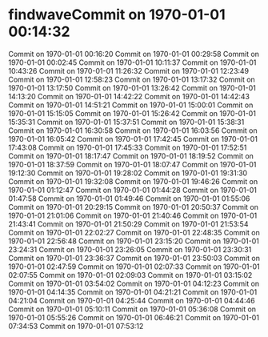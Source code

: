 # findwaveCommit on 1970-01-01 00:14:32
Commit on 1970-01-01 00:16:20
Commit on 1970-01-01 00:29:58
Commit on 1970-01-01 00:02:45
Commit on 1970-01-01 10:11:37
Commit on 1970-01-01 10:43:26
Commit on 1970-01-01 11:26:32
Commit on 1970-01-01 12:23:49
Commit on 1970-01-01 12:58:23
Commit on 1970-01-01 13:17:32
Commit on 1970-01-01 13:17:50
Commit on 1970-01-01 13:26:42
Commit on 1970-01-01 14:13:20
Commit on 1970-01-01 14:42:22
Commit on 1970-01-01 14:42:43
Commit on 1970-01-01 14:51:21
Commit on 1970-01-01 15:00:01
Commit on 1970-01-01 15:15:05
Commit on 1970-01-01 15:26:42
Commit on 1970-01-01 15:35:31
Commit on 1970-01-01 15:37:51
Commit on 1970-01-01 15:38:31
Commit on 1970-01-01 16:30:58
Commit on 1970-01-01 16:03:56
Commit on 1970-01-01 16:05:42
Commit on 1970-01-01 17:42:45
Commit on 1970-01-01 17:43:08
Commit on 1970-01-01 17:45:33
Commit on 1970-01-01 17:52:51
Commit on 1970-01-01 18:17:47
Commit on 1970-01-01 18:19:52
Commit on 1970-01-01 18:37:59
Commit on 1970-01-01 18:07:47
Commit on 1970-01-01 19:12:30
Commit on 1970-01-01 19:28:02
Commit on 1970-01-01 19:31:30
Commit on 1970-01-01 19:32:08
Commit on 1970-01-01 19:46:26
Commit on 1970-01-01 01:12:47
Commit on 1970-01-01 01:44:28
Commit on 1970-01-01 01:47:58
Commit on 1970-01-01 01:49:46
Commit on 1970-01-01 01:55:06
Commit on 1970-01-01 20:29:15
Commit on 1970-01-01 20:50:37
Commit on 1970-01-01 21:01:06
Commit on 1970-01-01 21:40:46
Commit on 1970-01-01 21:43:41
Commit on 1970-01-01 21:50:29
Commit on 1970-01-01 21:53:54
Commit on 1970-01-01 22:02:27
Commit on 1970-01-01 22:48:35
Commit on 1970-01-01 22:56:48
Commit on 1970-01-01 23:15:20
Commit on 1970-01-01 23:24:31
Commit on 1970-01-01 23:26:05
Commit on 1970-01-01 23:30:31
Commit on 1970-01-01 23:36:37
Commit on 1970-01-01 23:50:03
Commit on 1970-01-01 02:47:59
Commit on 1970-01-01 02:07:33
Commit on 1970-01-01 02:07:55
Commit on 1970-01-01 02:09:03
Commit on 1970-01-01 03:15:02
Commit on 1970-01-01 03:54:02
Commit on 1970-01-01 04:12:23
Commit on 1970-01-01 04:14:35
Commit on 1970-01-01 04:21:21
Commit on 1970-01-01 04:21:04
Commit on 1970-01-01 04:25:44
Commit on 1970-01-01 04:44:46
Commit on 1970-01-01 05:10:11
Commit on 1970-01-01 05:36:08
Commit on 1970-01-01 05:55:26
Commit on 1970-01-01 06:46:21
Commit on 1970-01-01 07:34:53
Commit on 1970-01-01 07:53:12
